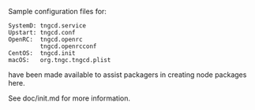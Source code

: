 Sample configuration files for:
```
SystemD: tngcd.service
Upstart: tngcd.conf
OpenRC:  tngcd.openrc
         tngcd.openrcconf
CentOS:  tngcd.init
macOS:   org.tngc.tngcd.plist
```
have been made available to assist packagers in creating node packages here.

See doc/init.md for more information.
